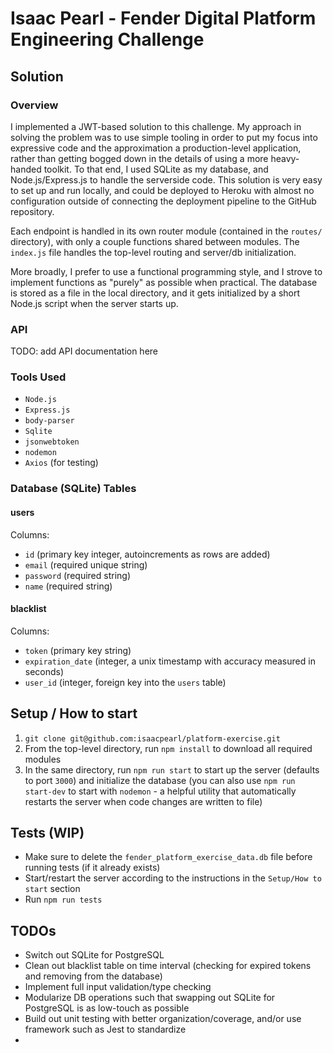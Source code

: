 # Isaac Pearl - Fender Digital Platform Engineering Challenge

## Solution

### Overview
I implemented a JWT-based solution to this challenge. My approach in solving the problem was to use simple tooling in order to put my focus into expressive code and the approximation a production-level application, rather than getting bogged down in the details of using a more heavy-handed toolkit. To that end, I used SQLite as my database, and Node.js/Express.js to handle the serverside code. This solution is very easy to set up and run locally, and could be deployed to Heroku with almost no configuration outside of connecting the deployment pipeline to the GitHub repository.

Each endpoint is handled in its own router module (contained in the `routes/` directory), with only a couple functions shared between modules. The `index.js` file handles the top-level routing and server/db initialization. 

More broadly, I prefer to use a functional programming style, and I strove to implement functions as "purely" as possible when practical. The database is stored as a file in the local directory, and it gets initialized by a short Node.js script when the server starts up.


### API
TODO: add API documentation here

### Tools Used
- `Node.js`
- `Express.js`
- `body-parser`
- `Sqlite`
- `jsonwebtoken`
- `nodemon`
- `Axios` (for testing)

### Database (SQLite) Tables 
#### users
Columns:
- `id` (primary key integer, autoincrements as rows are added)
- `email` (required unique string)
- `password` (required string)
- `name` (required string)

#### blacklist
Columns:
- `token` (primary key string)
- `expiration_date` (integer, a unix timestamp with accuracy measured in seconds)
- `user_id` (integer, foreign key into the `users` table)

## Setup / How to start
1. `git clone git@github.com:isaacpearl/platform-exercise.git`
2. From the top-level directory, run `npm install` to download all required modules
3. In the same directory, run `npm run start` to start up the server (defaults to port `3000`) and initialize the database (you can also use `npm run start-dev` to start with `nodemon` - a helpful utility that automatically restarts the server when code changes are written to file)

## Tests (WIP)
- Make sure to delete the `fender_platform_exercise_data.db` file before running tests (if it already exists)
- Start/restart the server according to the instructions in the `Setup/How to start` section
- Run `npm run tests`

## TODOs
- Switch out SQLite for PostgreSQL
- Clean out blacklist table on time interval (checking for expired tokens and removing from the database)
- Implement full input validation/type checking
- Modularize DB operations such that swapping out SQLite for PostgreSQL is as low-touch as possible 
- Build out unit testing with better organization/coverage, and/or use framework such as Jest to standardize
- 
